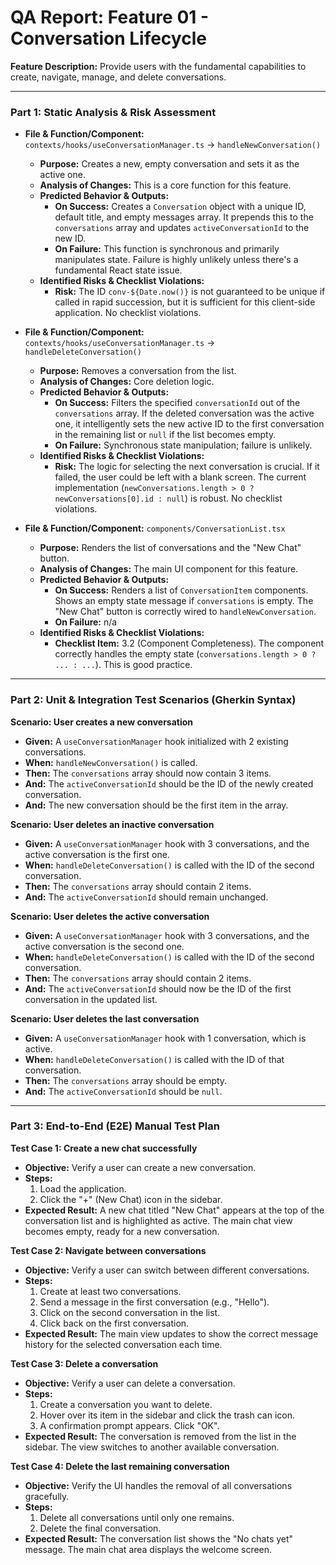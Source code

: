 
# QA Report: Feature 01 - Conversation Lifecycle

**Feature Description:** Provide users with the fundamental capabilities to create, navigate, manage, and delete conversations.

---

### **Part 1: Static Analysis & Risk Assessment**

*   **File & Function/Component:** `contexts/hooks/useConversationManager.ts` -> `handleNewConversation()`
    *   **Purpose:** Creates a new, empty conversation and sets it as the active one.
    *   **Analysis of Changes:** This is a core function for this feature.
    *   **Predicted Behavior & Outputs:**
        *   **On Success:** Creates a `Conversation` object with a unique ID, default title, and empty messages array. It prepends this to the `conversations` array and updates `activeConversationId` to the new ID.
        *   **On Failure:** This function is synchronous and primarily manipulates state. Failure is highly unlikely unless there's a fundamental React state issue.
    *   **Identified Risks & Checklist Violations:**
        *   **Risk:** The ID `conv-${Date.now()}` is not guaranteed to be unique if called in rapid succession, but it is sufficient for this client-side application. No checklist violations.

*   **File & Function/Component:** `contexts/hooks/useConversationManager.ts` -> `handleDeleteConversation()`
    *   **Purpose:** Removes a conversation from the list.
    *   **Analysis of Changes:** Core deletion logic.
    *   **Predicted Behavior & Outputs:**
        *   **On Success:** Filters the specified `conversationId` out of the `conversations` array. If the deleted conversation was the active one, it intelligently sets the new active ID to the first conversation in the remaining list or `null` if the list becomes empty.
        *   **On Failure:** Synchronous state manipulation; failure is unlikely.
    *   **Identified Risks & Checklist Violations:**
        *   **Risk:** The logic for selecting the next conversation is crucial. If it failed, the user could be left with a blank screen. The current implementation (`newConversations.length > 0 ? newConversations[0].id : null`) is robust. No checklist violations.

*   **File & Function/Component:** `components/ConversationList.tsx`
    *   **Purpose:** Renders the list of conversations and the "New Chat" button.
    *   **Analysis of Changes:** The main UI component for this feature.
    *   **Predicted Behavior & Outputs:**
        *   **On Success:** Renders a list of `ConversationItem` components. Shows an empty state message if `conversations` is empty. The "New Chat" button is correctly wired to `handleNewConversation`.
        *   **On Failure:** n/a
    *   **Identified Risks & Checklist Violations:**
        *   **Checklist Item:** 3.2 (Component Completeness). The component correctly handles the empty state (`conversations.length > 0 ? ... : ...`). This is good practice.

---

### **Part 2: Unit & Integration Test Scenarios (Gherkin Syntax)**

**Scenario: User creates a new conversation**
*   **Given:** A `useConversationManager` hook initialized with 2 existing conversations.
*   **When:** `handleNewConversation()` is called.
*   **Then:** The `conversations` array should now contain 3 items.
*   **And:** The `activeConversationId` should be the ID of the newly created conversation.
*   **And:** The new conversation should be the first item in the array.

**Scenario: User deletes an inactive conversation**
*   **Given:** A `useConversationManager` hook with 3 conversations, and the active conversation is the first one.
*   **When:** `handleDeleteConversation()` is called with the ID of the second conversation.
*   **Then:** The `conversations` array should contain 2 items.
*   **And:** The `activeConversationId` should remain unchanged.

**Scenario: User deletes the active conversation**
*   **Given:** A `useConversationManager` hook with 3 conversations, and the active conversation is the second one.
*   **When:** `handleDeleteConversation()` is called with the ID of the second conversation.
*   **Then:** The `conversations` array should contain 2 items.
*   **And:** The `activeConversationId` should now be the ID of the first conversation in the updated list.

**Scenario: User deletes the last conversation**
*   **Given:** A `useConversationManager` hook with 1 conversation, which is active.
*   **When:** `handleDeleteConversation()` is called with the ID of that conversation.
*   **Then:** The `conversations` array should be empty.
*   **And:** The `activeConversationId` should be `null`.

---

### **Part 3: End-to-End (E2E) Manual Test Plan**

**Test Case 1: Create a new chat successfully**
*   **Objective:** Verify a user can create a new conversation.
*   **Steps:**
    1.  Load the application.
    2.  Click the "+" (New Chat) icon in the sidebar.
*   **Expected Result:** A new chat titled "New Chat" appears at the top of the conversation list and is highlighted as active. The main chat view becomes empty, ready for a new conversation.

**Test Case 2: Navigate between conversations**
*   **Objective:** Verify a user can switch between different conversations.
*   **Steps:**
    1.  Create at least two conversations.
    2.  Send a message in the first conversation (e.g., "Hello").
    3.  Click on the second conversation in the list.
    4.  Click back on the first conversation.
*   **Expected Result:** The main view updates to show the correct message history for the selected conversation each time.

**Test Case 3: Delete a conversation**
*   **Objective:** Verify a user can delete a conversation.
*   **Steps:**
    1.  Create a conversation you want to delete.
    2.  Hover over its item in the sidebar and click the trash can icon.
    3.  A confirmation prompt appears. Click "OK".
*   **Expected Result:** The conversation is removed from the list in the sidebar. The view switches to another available conversation.

**Test Case 4: Delete the last remaining conversation**
*   **Objective:** Verify the UI handles the removal of all conversations gracefully.
*   **Steps:**
    1.  Delete all conversations until only one remains.
    2.  Delete the final conversation.
*   **Expected Result:** The conversation list shows the "No chats yet" message. The main chat area displays the welcome screen.
